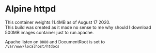 # Alpine httpd
This container weights 11.4MB as of August 17 2020.  
This build was created as it made no sense to me why should I download 500MB images container just to run apache.

Apache listen on `8080` and DocumentRoot is set to `/var/www/localhost/htdocs`
